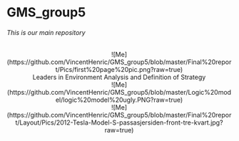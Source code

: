 GMS_group5
============================
###### This is our main repository



<center> ![Me](https://github.com/VincentHenric/GMS_group5/blob/master/Final%20report/Pics/first%20page%20pic.png?raw=true)

<center> Leaders in Environment Analysis and Definition of Strategy

<center> ![Me](https://github.com/VincentHenric/GMS_group5/blob/master/Logic%20model/logic%20model%20ugly.PNG?raw=true)



<center>![Me](https://github.com/VincentHenric/GMS_group5/blob/master/Final%20report/Layout/Pics/2012-Tesla-Model-S-passasjersiden-front-tre-kvart.jpg?raw=true)
